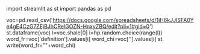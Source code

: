 import streamlit as st
import pandas as pd

voc=pd.read_csv('https://docs.google.com/spreadsheets/d/1jH6kJJISFA0Ye4gE4CzG7ZEjBJhCRelGOZN-HnxyZBQ/edit?pli=1#gid=0')
st.dataframe(voc)
l=voc.shale[0]
i=hp.random.choice(range(l))
word_fr=voc['definition'].values[i]
word_chi=voc[''].values[i]
st. write(word_fr+""+word_chi)
